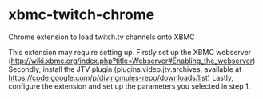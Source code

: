 xbmc-twitch-chrome
==================

Chrome extension to load twitch.tv channels onto XBMC

This extension may require setting up. 
Firstly set up the XBMC webserver (http://wiki.xbmc.org/index.php?title=Webserver#Enabling_the_webserver)
Secondly, install the JTV plugin (plugins.video.jtv.archives, available at https://code.google.com/p/divingmules-repo/downloads/list)
Lastly, configure the extension and set up the parameters you selected in step 1.

